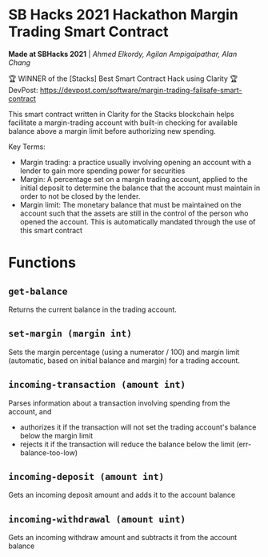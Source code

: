 # SB Hacks 2021 Hackathon Margin Trading Smart Contract
  **Made at SBHacks 2021** | *Ahmed Elkordy, Agilan Ampigaipathar, Alan Chang*
  
  :trophy: WINNER of the [Stacks] Best Smart Contract Hack using Clarity :trophy:
  DevPost: https://devpost.com/software/margin-trading-failsafe-smart-contract

  This smart contract written in Clarity for the Stacks blockchain helps facilitate a margin-trading account
  with built-in checking for available balance above a margin limit before authorizing new spending.

  Key Terms:
  - Margin trading: a practice usually involving opening an account with a lender to gain more spending power for securities
  - Margin: A percentage set on a margin trading account, applied to the initial deposit to determine the balance that
    the account must maintain in order to not be closed by the lender.
  - Margin limit: The monetary balance that must be maintained on the account such that the assets are still in the
    control of the person who opened the account. This is automatically mandated through the use of this smart contract

# Functions
## `get-balance`
  Returns the current balance in the trading account.

## `set-margin (margin int)`
  Sets the margin percentage (using a numerator / 100) and
  margin limit (automatic, based on initial balance and margin) for a trading account.

## `incoming-transaction (amount int)`
  Parses information about a transaction involving spending from the account, and
  - authorizes it if the transaction will not set the trading account's balance below the margin limit
  - rejects it if the transaction will reduce the balance below the limit (err-balance-too-low)

## `incoming-deposit (amount int)`
  Gets an incoming deposit amount and adds it to the account balance

## `incoming-withdrawal (amount uint)`
  Gets an incoming withdraw amount and subtracts it from the account balance
